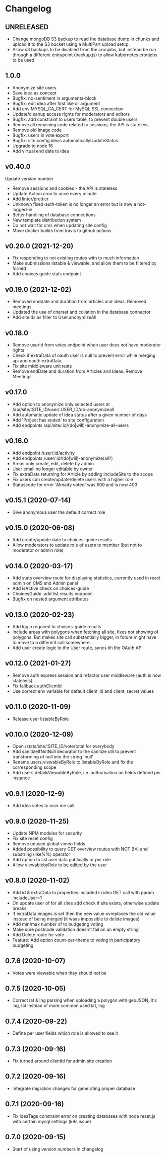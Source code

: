 # Changelog

## UNRELEASED
* Change mongoDB S3 backup to read the database dump in chunks and upload it to the S3 bucket using a MultiPart upload setup.
* Allow s3 backups to be disabled from the cronjobs, but instead be run through a different entrypoint (backup.js) to allow kubernetes cronjobs to be used.

## 1.0.0
* Anonymize site users 
* Save idea as concept
* Bugfix: no-sentiment in arguments-block
* Bugfix: edit idea after first like or argument
* Add env MYSQL_CA_CERT for MySQL SSL connection
* Update/cleanup access rights for moderators and editors
* Bugfix: add constraint to users table, to prevent double users
* Remove all remaining code related to sessions; the API is stateless
* Remove old image code
* Bugfix: users in vote export
* Bugfix: site.config.ideas.automaticallyUpdateStatus
* Upgrade to node 16
* Add virtual end date to idea

## v0.40.0
Update version number
* Remove sessions and cookies - the API is stateless
* Update Action cron to once every minute
* Add linter/prettier
* Unknown fixed-auth-token is no longer an error but is now a not-logged-in
* Better handling of database connections
* New template distribution system
* Do not wait for cms when updating site config
* Move docker builds from travis to github actions
## v0.20.0 (2021-12-20)
* Fix responding to not existing routes with to much information
* Make submissions listable & viewable, and allow them to be filtered by formId
* Add choices guide stats endpoint

## v0.19.0 (2021-12-02)
* Removed enddate and duration from articles and ideas. Removed meetings.
* Updated the use of charset and collation in the database connector
* Add siteIds as filter to User.anonymizeAll

## v0.18.0
* Remove userId from votes endpoint when user does not have moderator rights
* Check if extraData of oauth user is null to prevent error while merging api and oauth extraData.
* Fix site middleware unit tests
* Remove endDate and duration from Articles and Ideas. Remove Meetings.

## v0.17.0
* Add option to anonymize only selected users at /api/site/:SITE_ID/user/:USER_ID/do-anonymizeall
* Add automatic update of idea status after a given number of days
* Add 'Project has ended' to site configuration
* Add endpoints /api/site/:id/(do|will)-anonymize-all-users

## v0.16.0
* Add endpoint /user/:id/activity
* Add endpoints /user/:id/(do|will)-anonymize(all?)
* Areas only create, edit, delete by admin
* User email no longer editable by owner
* Fix extraData returning for Article by adding includeSite to the scope
* Fix users can create/update/delete users with a higher role
* Statuscode for error 'Already voted' was 500 and is now 403

## v0.15.1 (2020-07-14)
* Give anonymous user the default correct role

## v0.15.0 (2020-06-08)
* Add create/update date to choices-guide results
* Allow moderators to update role of users to member (but not to moderator or admin role)

## v0.14.0 (2020-03-17)
* Add stats overview route for displaying statistics, currently used in react admin on CMS and Admin panel
* Add isActive check on choices-guide
* ChoicesGuide: add list results endpoint
* Bugfix on nested argument attributes

## v0.13.0 (2020-02-23)
* Add login required to choices-guide results
* Include areas with polygons when fetching all site, fixes not showing of polygons. But makes site call substantially bigger, in future might have to move to a different call somewhere.
* Add user create logic to the User route, syncs tih the OAuth API

## v0.12.0 (2021-01-27)
* Remove auth express session and refactor user middleware (auth is now stateless)
* Fix fallback authClientId
* Use correct env variable for default client_id and client_secret values

## v0.11.0 (2020-11-09)
* Release user listableByRole

## v0.10.0 (2020-12-09)
* Open /stats/site/:SITE_ID/vote/total for everybody
* Add sanitizeIfNotNull decorator to the sanitize util to prevent transforming of null into the string 'null'
* Rename users.viewableByRole to listableByRole and fix the corresponding scope
* Add users.detailsViewableByRole, i.e. authorisation on fields defined per instance

## v0.9.1 (2020-12-9)
* Add idea votes to user me call

## v0.9.0 (2020-11-25)
* Update NPM modules for security
* Fix site reset config
* Remove unused global vimeo fields
* Added possibility to query GET overview routes with NOT (!=) and substring (like%%) operator
* Add option to list user data publically or per role
* Allow viewablebyRole to be edited by the user


## v0.8.0 (2020-11-02)
* Add id & extraData to properties included in idea GET call with param includeUser=1
* On update user of for all sites add check if site exists, otherwise update breaks
* If extraData.images is set then the new value ovreplaces the old value instead of being merged (it waas impossible to delete images)
* Add min/max number of to budgeting voting
* Make sure postcode validation doesn't fail on an empty string
* Add Delete route for vote
* Feature: Add option count-per-theme to voting in participatory budgeting

## 0.7.6 (2020-10-07)
* Votes were viewable when they should not be

## 0.7.5 (2020-10-05)
* Correct lat & lng parsing when uploading a polygon with geoJSON, it's lng, lat instead of more common used lat, lng

## 0.7.4 (2020-09-22)
* Define per user fields which role is allowed to see it

## 0.7.3 (2020-09-16)
* Fix turned around clientId for admin site creation

## 0.7.2 (2020-09-16)
* Integrate migration changes for generating proper database

## 0.7.1 (2020-09-16)
* Fix ideaTags constraint error on creating databases with node reset.js with certain mysql settings (k8s issue)

## 0.7.0 (2020-09-15)
* Start of using version numbers in changelog
